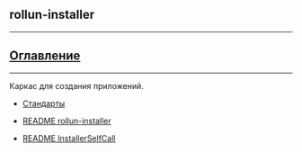 ## rollun-installer

---
## [Оглавление](https://github.com/rollun-com/rollun-skeleton/blob/master/docs/Contents.md)

---

Каркас для создания приложений. 

* [Стандарты](https://github.com/rollun-com/rollun-skeleton/blob/master/docs/Standarts.md)

* [README rollun-installer](https://github.com/rollun-com/rollun-installer/blob/master/docs/README.md)

* [README InstallerSelfCall](https://github.com/rollun-com/rollun-installer/blob/master/docs/InstallerSelfCall.md)
